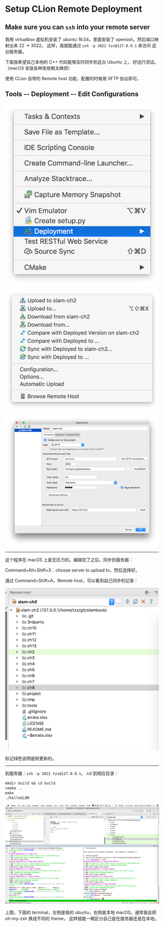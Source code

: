 # Setup CLion Remote Deployment

## Make sure you can `ssh` into your remote server

我用 virtualbox 虚拟机安装了 ubuntu 16.04，里面安装了
openssh。然后端口映射出来 22 -> 3022。
这样，我就能通过 `ssh -p 3022 tzx@127.0.0.1` 来访问
这台服务器。

下面我希望自己本地的 C++ 代码能够及时同步到这台 Ubuntu 上，
好运行测试。（macOS 安装各种库依赖太麻烦）

使用 CLion 自带的 Remote host 功能，配置的时候用 SFTP 协议即可。

## Tools -- Deployment -- Edit Configurations

![](imgs/1.png)

![](imgs/2.png)

![](imgs/3.png)

---

这个程序在 macOS 上是无压力的。编辑完了之后，同步到服务器：

Command+Alt+Shift+X：choose server to upload to，然后选择好。

通过 Command+Shift+A，Remote host，可以看到自己同步的记录：

![](imgs/4.png)

标记绿色说明是刚更新的。

---

到服务器：`ssh -p 3022 tzx@127.0.0.1`，
cd 到相应目录：

```shell
mkdir build && cd build
cmake ..
make
./helloSLAM
```

![](imgs/5.png)

上图，下面的 terminal，左侧是我的 ubuntu，右侧是本地 macOS。通常我会把 oh-my-zsh 换成不同的 theme，
这样就能一眼区分自己是在服务器还是在本地。
